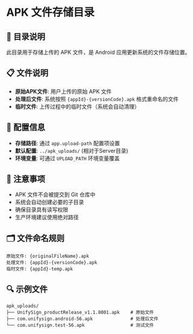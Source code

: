 # APK 文件存储目录

## 📁 目录说明
此目录用于存储上传的 APK 文件，是 Android 应用更新系统的文件存储位置。

## 📋 文件说明
- **原始APK文件**: 用户上传的原始 APK 文件
- **处理后文件**: 系统按照 `{appId}-{versionCode}.apk` 格式重命名的文件
- **临时文件**: 上传过程中的临时文件（系统会自动清理）

## 🔧 配置信息
- **存储路径**: 通过 `app.upload-path` 配置项设置
- **默认配置**: `../apk_uploads/` (相对于Server目录)
- **环境变量**: 可通过 `UPLOAD_PATH` 环境变量覆盖

## 📝 注意事项
- APK 文件不会被提交到 Git 仓库中
- 系统会自动创建必要的子目录
- 确保目录具有读写权限
- 生产环境建议使用绝对路径

## 🗂️ 文件命名规则
```
原始文件: {originalFileName}.apk
处理文件: {appId}-{versionCode}.apk
临时文件: {appId}-temp.apk
```

## 🔍 示例文件
```
apk_uploads/
├── UnifySign_productRelease_v1.1.8001.apk    # 原始文件
├── com.unifysign.android-56.apk              # 处理后文件
└── com.unifysign.test-56.apk                 # 测试文件
``` 